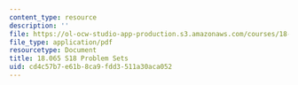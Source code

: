 ```yaml
---
content_type: resource
description: ''
file: https://ol-ocw-studio-app-production.s3.amazonaws.com/courses/18-065-matrix-methods-in-data-analysis-signal-processing-and-machine-learning-spring-2018/cd4c57b7e61b8ca9fdd3511a30aca052_MIT18_065S18PSets.pdf
file_type: application/pdf
resourcetype: Document
title: 18.065 S18 Problem Sets
uid: cd4c57b7-e61b-8ca9-fdd3-511a30aca052
---
```

